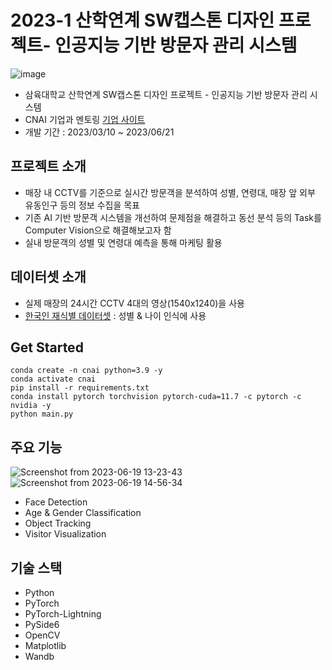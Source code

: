 # 2023-1 산학연계 SW캡스톤 디자인 프로젝트- 인공지능 기반 방문자 관리 시스템

![image](https://github.com/patrashu/cnai/assets/49676680/47ed0b55-c2dd-4a5d-8057-89b64be53e14)

- 삼육대학교 산학연계 SW캡스톤 디자인 프로젝트 - 인공지능 기반 방문자 관리 시스템
- CNAI 기업과 멘토링 [기업  사이트](https://cnai.ai/home)
- 개발 기간 : 2023/03/10 ~ 2023/06/21
  
## 프로젝트 소개

- 매장 내 CCTV를 기준으로 실시간 방문객을 분석하여 성별, 연령대, 매장 앞 외부 유동인구 등의 정보 수집을 목표
- 기존 AI 기반 방문객 시스템을 개선하여 문제점을 해결하고 동선 분석 등의 Task를 Computer Vision으로 해결해보고자 함
- 실내 방문객의 성별 및 연령대 예측을 통해 마케팅 활용

## 데이터셋 소개

- 실제 매장의 24시간 CCTV 4대의 영상(1540x1240)을 사용
- [한국인 재식별 데이터셋](https://www.aihub.or.kr/aihubdata/data/view.do?currMenu=115&topMenu=100&aihubDataSe=realm&dataSetSn=84) : 성별 & 나이 인식에 사용

## Get Started

```
conda create -n cnai python=3.9 -y
conda activate cnai
pip install -r requirements.txt
conda install pytorch torchvision pytorch-cuda=11.7 -c pytorch -c nvidia -y
python main.py
```

## 주요 기능

![Screenshot from 2023-06-19 13-23-43](https://github.com/patrashu/cnai/assets/49676680/b7348373-3aaa-4d55-82f2-88739ebe479b)
![Screenshot from 2023-06-19 14-56-34](https://github.com/patrashu/cnai/assets/49676680/5fb0e765-34cc-4eb1-8730-619254b33902)

- Face Detection
- Age & Gender Classification
- Object Tracking
- Visitor Visualization

## 기술 스택

- Python
- PyTorch
- PyTorch-Lightning
- PySide6
- OpenCV
- Matplotlib
- Wandb
